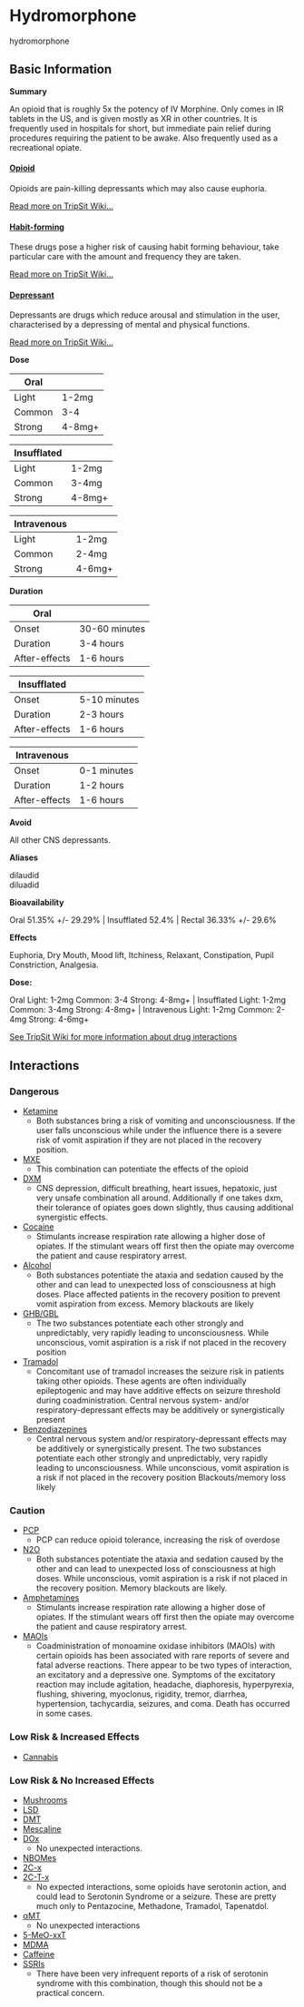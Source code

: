 # Hydromorphone

hydromorphone

## Basic Information

**Summary**

An opioid that is roughly 5x the potency of IV Morphine. Only comes in IR tablets in the US, and is given mostly as XR in other countries. It is frequently used in hospitals for short, but immediate pain relief during procedures requiring the patient to be awake. Also frequently used as a recreational opiate.

#### [Opioid](/category/opioid)

Opioids are pain-killing depressants which may also cause euphoria.

[Read more on TripSit Wiki...](#{category.wiki})

#### [Habit-forming](/category/habit-forming)

These drugs pose a higher risk of causing habit forming behaviour, take particular care with the amount and frequency they are taken.

[Read more on TripSit Wiki...](#{category.wiki})

#### [Depressant](/category/depressant)

Depressants are drugs which reduce arousal and stimulation in the user, characterised by a depressing of mental and physical functions.

[Read more on TripSit Wiki...](#{category.wiki})

**Dose**

| Oral   |        |
| ------ | ------ |
| Light  | 1-2mg  |
| Common | 3-4    |
| Strong | 4-8mg+ |

| Insufflated |        |
| ----------- | ------ |
| Light       | 1-2mg  |
| Common      | 3-4mg  |
| Strong      | 4-8mg+ |

| Intravenous |        |
| ----------- | ------ |
| Light       | 1-2mg  |
| Common      | 2-4mg  |
| Strong      | 4-6mg+ |

**Duration**

| Oral          |               |
| ------------- | ------------- |
| Onset         | 30-60 minutes |
| Duration      | 3-4 hours     |
| After-effects | 1-6 hours     |

| Insufflated   |              |
| ------------- | ------------ |
| Onset         | 5-10 minutes |
| Duration      | 2-3 hours    |
| After-effects | 1-6 hours    |

| Intravenous   |             |
| ------------- | ----------- |
| Onset         | 0-1 minutes |
| Duration      | 1-2 hours   |
| After-effects | 1-6 hours   |

**Avoid**

All other CNS depressants.

**Aliases**

dilaudid  
diluadid  

**Bioavailability**

Oral 51.35% +/- 29.29% | Insufflated 52.4% | Rectal 36.33% +/- 29.6%

**Effects**

Euphoria, Dry Mouth, Mood lift, Itchiness, Relaxant, Constipation, Pupil Constriction, Analgesia.

**Dose:**

Oral Light: 1-2mg Common: 3-4 Strong: 4-8mg+ | Insufflated Light: 1-2mg Common: 3-4mg Strong: 4-8mg+ | Intravenous Light: 1-2mg Common: 2-4mg Strong: 4-6mg+

[See TripSit Wiki for more information about drug interactions](http://combo.tripsit.me/)

## Interactions

### Dangerous

* [Ketamine](/ketamine)  
   * Both substances bring a risk of vomiting and unconsciousness. If the user falls unconscious while under the influence there is a severe risk of vomit aspiration if they are not placed in the recovery position.
* [MXE](/mxe)  
   * This combination can potentiate the effects of the opioid
* [DXM](/dxm)  
   * CNS depression, difficult breathing, heart issues, hepatoxic, just very unsafe combination all around. Additionally if one takes dxm, their tolerance of opiates goes down slightly, thus causing additional synergistic effects.
* [Cocaine](/cocaine)  
   * Stimulants increase respiration rate allowing a higher dose of opiates. If the stimulant wears off first then the opiate may overcome the patient and cause respiratory arrest.
* [Alcohol](/alcohol)  
   * Both substances potentiate the ataxia and sedation caused by the other and can lead to unexpected loss of consciousness at high doses. Place affected patients in the recovery position to prevent vomit aspiration from excess. Memory blackouts are likely
* [GHB/GBL](https://wiki.tripsit.me/wiki/GHB)  
   * The two substances potentiate each other strongly and unpredictably, very rapidly leading to unconsciousness. While unconscious, vomit aspiration is a risk if not placed in the recovery position
* [Tramadol](/tramadol)  
   * Concomitant use of tramadol increases the seizure risk in patients taking other opioids. These agents are often individually epileptogenic and may have additive effects on seizure threshold during coadministration. Central nervous system- and/or respiratory-depressant effects may be additively or synergistically present
* [Benzodiazepines](https://wiki.tripsit.me/wiki/Benzodiazepines)  
   * Central nervous system and/or respiratory-depressant effects may be additively or synergistically present. The two substances potentiate each other strongly and unpredictably, very rapidly leading to unconsciousness. While unconscious, vomit aspiration is a risk if not placed in the recovery position Blackouts/memory loss likely

### Caution

* [PCP](/pcp)  
   * PCP can reduce opioid tolerance, increasing the risk of overdose
* [N2O](/nitrous)  
   * Both substances potentiate the ataxia and sedation caused by the other and can lead to unexpected loss of consciousness at high doses. While unconscious, vomit aspiration is a risk if not placed in the recovery position. Memory blackouts are likely.
* [Amphetamines](https://wiki.tripsit.me/wiki/Amphetamine)  
   * Stimulants increase respiration rate allowing a higher dose of opiates. If the stimulant wears off first then the opiate may overcome the patient and cause respiratory arrest.
* [MAOIs](https://wiki.tripsit.me/wiki/Antidepressants#MAOIs)  
   * Coadministration of monoamine oxidase inhibitors (MAOIs) with certain opioids has been associated with rare reports of severe and fatal adverse reactions. There appear to be two types of interaction, an excitatory and a depressive one. Symptoms of the excitatory reaction may include agitation, headache, diaphoresis, hyperpyrexia, flushing, shivering, myoclonus, rigidity, tremor, diarrhea, hypertension, tachycardia, seizures, and coma. Death has occurred in some cases.

### Low Risk & Increased Effects

* [Cannabis](/cannabis)

### Low Risk & No Increased Effects

* [Mushrooms](/mushrooms)
* [LSD](/lsd)
* [DMT](/dmt)
* [Mescaline](/mescaline)
* [DOx](https://wiki.tripsit.me/wiki/DOx)  
   * No unexpected interactions.
* [NBOMes](https://wiki.tripsit.me/wiki/NBOMes)
* [2C-x](https://wiki.tripsit.me/wiki/2C-X)
* [2C-T-x](https://wiki.tripsit.me/wiki/2C-X)  
   * No expected interactions, some opioids have serotonin action, and could lead to Serotonin Syndrome or a seizure. These are pretty much only to Pentazocine, Methadone, Tramadol, Tapenatdol.
* [αMT](/amt)  
   * No unexpected interactions
* [5-MeO-xxT](https://wiki.tripsit.me/wiki/5-MeO-DMT)
* [MDMA](/mdma)
* [Caffeine](/caffeine)
* [SSRIs](https://wiki.tripsit.me/wiki/Antidepressants#SSRIs)  
   * There have been very infrequent reports of a risk of serotonin syndrome with this combination, though this should not be a practical concern.